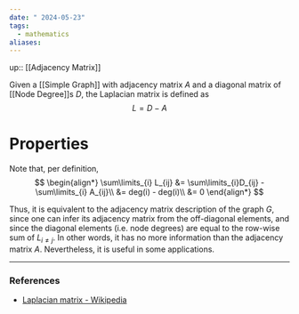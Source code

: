 ```yaml
---
date: " 2024-05-23"
tags:
  - mathematics
aliases:
---
```


up:: [[Adjacency Matrix]]

Given a [[Simple Graph]] with adjacency matrix $A$ and a diagonal matrix of [[Node Degree]]s $D$, the Laplacian matrix is defined as
$$
L = D - A
$$

# Properties
Note that, per definition,
$$
\begin{align*}
\sum\limits_{i} L_{ij} &= \sum\limits_{i}D_{ij} - \sum\limits_{i} A_{ij}\\
&= deg(i) - deg(i)\\
&= 0
\end{align*}
$$

Thus, it is equivalent to the adjacency matrix description of the graph $G$, since one can infer its adjacency matrix from the off-diagonal elements, and since the diagonal elements (i.e. node degrees) are equal to the row-wise sum of $L_{i \neq j}$. In other words, it has no more information than the adjacency matrix $A$. Nevertheless, it is useful in some applications.

---
### References
- [Laplacian matrix - Wikipedia](https://en.wikipedia.org/wiki/Laplacian_matrix#Definitions_for_simple_graphs)
